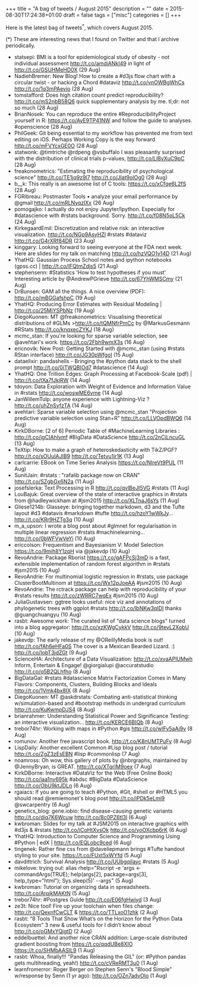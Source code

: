 +++
title = "A bag of tweets / August 2015"
description = ""
date = 2015-08-30T17:24:38+01:00
draft = false
tags = ["misc"]
categories = []
+++

Here is the latest bag of tweets<sup>\*</sup>, which covers August 2015.

<!--more-->

(\*) These are interesting news that I found on Twitter and that I archive periodically.

- statsepi: BMI is a tool for epidemiological study of obesity - not individual assessment <http://t.co/amdiANkI49> in light of <http://t.co/GSUHMeHD0X> (29 Aug)
- NadiehBremer: New Blog! How to create a #d3js flow chart with a circular twist - or hacking a Chord #dataviz <http://t.co/vnOWBgWhCs> <http://t.co/1q3mPAevio> (28 Aug)
- tomstafford: Does high citation count predict reproducibility? <http://t.co/mS2nbB58Q6> quick supplementary analysis by me. tl;dr: not so much (28 Aug)
- BrianNosek: You can reproduce the entire #ReproducibilityProject yourself in R: <https://t.co/AyE9TP41NW> and follow the guide to analyses. #openscience (28 Aug)
- PhilGeek: Git being essential to my workflow has prevented me from text editing on iOS. Perhaps Working Copy is the way forward <http://t.co/mFVYcxGE0O> (28 Aug)
- statwonk: @timtriche @rdpeng @vsbuffalo I was pleasantly surprised with the distribution of clinical trials p-values, <http://t.co/LI8vXuC9pC> (28 Aug)
- freakonometrics: "Estimating the reproducibility of psychological science" <http://t.co/TE1jq9z9I7> <http://t.co/JIat9oIOg0> (28 Aug)
- b\_\_k: This really is an awesome list of C tools: <https://t.co/xCfqe6L2fS> (28 Aug)
- FGRibreau: Postmaster Tools • analyze your email performance by @gmail <http://t.co/mRLNyqzlXx> (26 Aug)
- pomogajko: I actually do not enjoy Jupyter/Ipython. Especially for #datascience with #rstats background. Sorry.
  <http://t.co/f08N5oL5Ck> (24 Aug)
- KirkegaardEmil: Discretization and relative risk: an interactive visualization. <http://t.co/NGp9AsyHZl> #rstats #dataviz <http://t.co/G4rXRf84DR> (23 Aug)
- kinggary: Looking forward to seeing everyone at the FDA next week. Here are slides for my talk on matching <http://t.co/hzVQO1v14D> (21 Aug)
- YhatHQ: Gaussian Process School notes and ipython notebooks (gpss.cc) | <http://t.co/lFQtmZdjs5> (21 Aug)
- stephensenn: #Statistics 'How to test hypotheses if you must' Interesting article by @AndrewPGrieve <http://t.co/67YhWMSCmy> (21 Aug)
- DrBunsen: GAM all the things. A nice overview (PDF): <http://t.co/mBGGafshpC> (19 Aug)
- YhatHQ: Producing Error Estimates with Residual Modeling | <http://t.co/25MjYSPbNz> (19 Aug)
- DiegoKuonen: MT @freakonometrics: Visualising theoretical distributions of #GLMs ><http://t.co/tQMNfrPmCc> by @MarkusGesmann #RStats <http://t.co/knqxecZYKJ> (18 Aug)
- mcmc_stan: If you're looking for sparse variable selection, see @avehtari's work. <https://t.co/2Fbh9wmX3s> (16 Aug)
- ericnovik: New Post: Getting Started with @mcmc_stan (using #rstats RStan interface) <http://t.co/JG30pWfgoI> (15 Aug)
- dataelixir: pandashells - Bringing the #python data stack to the shell prompt <http://t.co/0iTWQBIOd7> #datascience (14 Aug)
- YhatHQ: One Trillion Edges: Graph Processing at Facebook-Scale (pdf) | <http://t.co/tXa7fJkjRW> (14 Aug)
- tdoyon: Data Exploration with Weight of Evidence and Information Value in #rstats <http://t.co/woswME6yme> (14 Aug)
- JanWillemTulp: anyone experience with Lightning-Viz ? <http://t.co/uhZnSyfzTA> (14 Aug)
- avehtari: Sparse variable selection using @mcmc_stan "Projection predictive variable selection using Stan+R" <http://t.co/LLVOpdBWQ6> (14 Aug)
- KirkDBorne: [2 of 6] Periodic Table of #MachineLearning Libraries : <http://t.co/jgCIAhIymf> #BigData #DataScience <http://t.co/2nCiLncuGL> (13 Aug)
- TeXtip: How to make a graph of heteroskedasticity with TikZ/PGF? <http://t.co/sOUuIAJIB9> <http://t.co/Tetyu1jr1K> (13 Aug)
- carlcarrie: EBook on Time Series Analysis <https://t.co/NIreVt9PUL> (11 Aug)
- SunitJain: #rstats : "rafalib package now on CRAN" <http://t.co/SZgbGx6N2a> (11 Aug)
- josefslerka: Text Processing in R <http://t.co/qvlBeJI5VG> #rstats (11 Aug)
- LouBajuk: Great overview of the state of interactive graphics in #rstats from @hadleywickham at #jsm2015 <http://t.co/XLTnaJ6sYs> (11 Aug)
- Gliese1214b: Glasseye: bringing together markdown, d3 and the Tufte layout #d3 #datavis #markdown #tufte <http://t.co/hzoY1wWkJy>… <http://t.co/KRr9HZTg3q> (10 Aug)
- m_a_upson: I wrote a blog post about #glmnet for regularisation in multiple linear regression #rstats #machinelearning... <http://t.co/0bWFVwVeYi> (10 Aug)
- ericcolson: Frequentism and Bayesianism V: Model Selection <https://t.co/9mih8Y1zqH> via @jakevdp (10 Aug)
- RevoAndrie: Package Rborist <https://t.co/gAFPcSj3mD> is a fast, extensible implementation of random forest algorithm in #rstats #jsm2015 (10 Aug)
- RevoAndrie: For multinomial logistic regression in #rstats, use package ClusterBootMultinom at <https://t.co/Wx12pJoeAA> #jsm2015 (10 Aug)
- RevoAndrie: The rctrack package can help with reproducibility of your #rstats results <http://t.co/zWRRC7wqEx> #jsm2015 (10 Aug)
- JuliaGustavsen: ggtree looks useful: nice viz and annotations of phylogenetic trees with ggplot #rstats <http://t.co/lbNKw3qIDI> thanks @guangchuangyu (10 Aug)
- rasbt: Awesome work: The curated list of "data science blogs" turned into a blog aggregator: <http://t.co/xzKWgCykkV> <http://t.co/9tevL2XobU> (10 Aug)
- jakevdp: The early release of my @OReillyMedia book is out! <http://t.co/fAh6eHFa0S> The cover is a Mexican Bearded Lizard. :) <http://t.co/IobT3jdZGt> (9 Aug)
- ScienceHA: Architecture of a Data Visualization: <http://t.co/xyaAPlUMwh> Inform, Entertain & Engage! @giorgialupi @accuratstudio <http://t.co/q5B2QLhfho> (8 Aug)
- BigDataGal: #rstats #datascience Matrix Factorization Comes in Many Flavors: Components, Clusters, Building Blocks and Ideals <http://t.co/1Vmk4bx8IX> (8 Aug)
- DiegoKuonen: MT @askdrstats: Combating anti-statistical thinking w/simulation-based and #bootstrap methods in undergrad curriculum <http://t.co/KuKwmpDJS4> (8 Aug)
- brianrahmer: Understanding Statistical Power and Significance Testing: an interactive visualization... <http://t.co/KERCE6BIQb> (8 Aug)
- trebor74hr: Working with maps in #Python #gis <http://t.co/wlFv5aAj9v> (8 Aug)
- romunov: Another free javascript book. <http://t.co/K8nUMTPuFy> (8 Aug)
- LispDaily: Another excellent Common #Lisp blog post / tutorial <http://t.co/ZgZ3zEsEBN> #lisp #commonlisp (7 Aug)
- noamross: Oh wow, this gallery of plots by @nbrgraphs, maintained by @JennyBryan, is GREAT. <http://t.co/XTqrIM9oex> (7 Aug)
- KirkDBorne: Interactive #DataViz for the Web (Free Online Book) <http://t.co/iaa1nv695k> #abdsc #BigData #DataScience <http://t.co/ObU9ktJDLn> (6 Aug)
- rgaiacs: If you are going to teach #Python, #Git, #shell or #HTML5 you should read @remiemonet's blog post <http://t.co/iPDk5eLmi9> @swcarpentry (6 Aug)
- genetics_blog: gene.iobio: find disease-causing genetic variants <http://t.co/diq7K6Wcuw> <http://t.co/8c0PZ6tl3l> (6 Aug)
- kwbroman: Slides for my talk at #JSM2015 on interactive graphics with #d3js & #rstats <http://t.co/iCoHtXvsOk> <http://t.co/yoOXcbp6rK> (6 Aug)
- YhatHQ: Introduction to Computer Science and Programming Using #Python | edX | <http://t.co/EQLobc9ced> (6 Aug)
- tingenek: Rather fine css from @daveliepmann brings #Tufte handout styling to your site. <https://t.co/FUxt5xWYfd> (5 Aug)
- davdittrich: Survival Analysis <http://t.co/UUbgqiIayc> #rstats (5 Aug)
- mikelove: trying out: alias rhelp="Rscript -e 'args <- commandArgs(TRUE); help(args[2], package=args[3], help_type=\"html\"); Sys.sleep(5)' --args" (5 Aug)
- kwbroman: Tutorial on organizing data in spreadsheets. <http://t.co/ArqjkMAKtN> (5 Aug)
- trebor74hr: #Postgres Guide <http://t.co/E06fgHwjyd> (3 Aug)
- ze3t: Nice tool! Fire up your toolchain when files change: <http://t.co/QexnfCwCLT> & <https://t.co/TTLxoO1zhk> (2 Aug)
- rasbt: “8 Tools That Show What’s on the Horizon for the Python Data Ecosystem” 3 new & useful tools for I didn’t know about <http://t.co/oGMxYQjgtD> (2 Aug)
- eddelbuettel: And another nice CRAN addition: Large-scale distributed gradient boosting from <https://t.co/qqdUBe8XIO> <https://t.co/SHMbAASIL9> (1 Aug)
- rasbt: Whoa, finally!!! "Pandas Releasing the GIL" (or: #Python pandas gets multihreading, yeah!) <http://t.co/cVReRMT3u0> (1 Aug)
- learnfromerror: Roger Berger on Stephen Senn's "Blood Simple" w/response by Senn (1 yr ago): <http://t.co/OZn7advOlo> (1 Aug)
